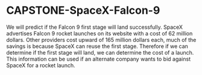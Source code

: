 # CAPSTONE-SpaceX-Falcon-9
We will predict if the Falcon 9 first stage will land successfully. SpaceX advertises Falcon 9 rocket launches on its website with a cost of 62 million dollars.
Other providers cost upward of 165 million dollars each, much of the savings is because SpaceX can reuse the first stage. 
Therefore if we can determine if the first stage will land, we can determine the cost of a launch. 
This information can be used if an alternate company wants to bid against SpaceX for a rocket launch.
